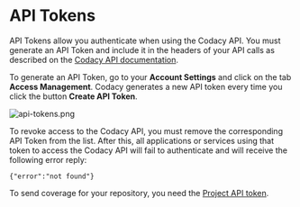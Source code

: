 # API Tokens

API Tokens allow you authenticate when using the Codacy API. You must
generate an API Token and include it in the headers of your API calls as
described on the [Codacy API
documentation](https://api.codacy.com/swagger#authentication).

To generate an API Token, go to your **Account Settings** and click on
the tab **Access Management**. Codacy generates a new API token every
time you click the button **Create API Token**.

![api-tokens.png](/hc/article_attachments/360012067839/api-tokens.png)

To revoke access to the Codacy API, you must remove the corresponding
API Token from the list. After this, all applications or services using
that token to access the Codacy API will fail to authenticate and will
receive the following error reply:

    {"error":"not found"}

To send coverage for your repository, you need the [Project API
token](/hc/en-us/articles/207279819-Coverage). 
